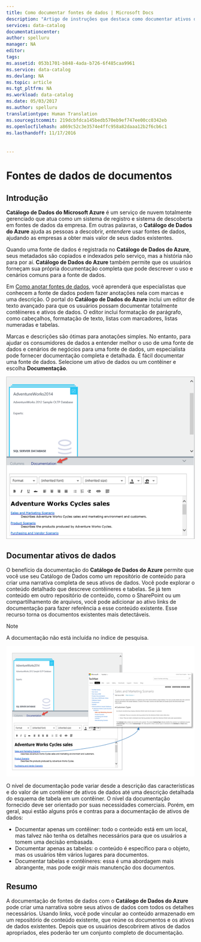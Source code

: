 ```yaml
---
title: Como documentar fontes de dados | Microsoft Docs
description: "Artigo de instruções que destaca como documentar ativos de dados no Catálogo de Dados do Azure."
services: data-catalog
documentationcenter: 
author: spelluru
manager: NA
editor: 
tags: 
ms.assetid: 053b1701-b848-4ada-b726-6f485caa9961
ms.service: data-catalog
ms.devlang: NA
ms.topic: article
ms.tgt_pltfrm: NA
ms.workload: data-catalog
ms.date: 05/03/2017
ms.author: spelluru
translationtype: Human Translation
ms.sourcegitcommit: 219dcbfdca145bedb570eb9ef747ee00cc0342eb
ms.openlocfilehash: a869c52c3e3574e4ffc958a82daaa12b2f6cb6c1
ms.lasthandoff: 11/17/2016


---
```

# <a name="document-data-sources"></a>Fontes de dados de documentos
## <a name="introduction"></a>Introdução
**Catálogo de Dados do Microsoft Azure** é um serviço de nuvem totalmente gerenciado que atua como um sistema de registro e sistema de descoberta em fontes de dados da empresa. Em outras palavras, o **Catálogo de Dados do Azure** ajuda as pessoas a descobrir, *entender*e usar fontes de dados, ajudando as empresas a obter mais valor de seus dados existentes.

Quando uma fonte de dados é registrada no **Catálogo de Dados do Azure**, seus metadados são copiados e indexados pelo serviço, mas a história não para por aí. **Catálogo de Dados do Azure** também permite que os usuários forneçam sua própria documentação completa que pode descrever o uso e cenários comuns para a fonte de dados.

Em [Como anotar fontes de dados](data-catalog-how-to-annotate.md), você aprenderá que especialistas que conhecem a fonte de dados podem fazer anotações nela com marcas e uma descrição. O portal do **Catálogo de Dados do Azure** inclui um editor de texto avançado para que os usuários possam documentar totalmente contêineres e ativos de dados. O editor inclui formatação de parágrafo, como cabeçalhos, formatação de texto, listas com marcadores, listas numeradas e tabelas.

Marcas e descrições são ótimas para anotações simples. No entanto, para ajudar os consumidores de dados a entender melhor o uso de uma fonte de dados e cenários de negócios para uma fonte de dados, um especialista pode fornecer documentação completa e detalhada. É fácil documentar uma fonte de dados. Selecione um ativo de dados ou um contêiner e escolha **Documentação**.

![](media/data-catalog-documentation/data-catalog-documentation.png)

## <a name="documenting-data-assets"></a>Documentar ativos de dados
O benefício da documentação do **Catálogo de Dados do Azure** permite que você use seu Catálogo de Dados como um repositório de conteúdo para criar uma narrativa completa de seus ativos de dados. Você pode explorar o conteúdo detalhado que descreve contêineres e tabelas. Se já tem conteúdo em outro repositório de conteúdo, como o SharePoint ou um compartilhamento de arquivos, você pode adicionar ao ativo links de documentação para fazer referência a esse conteúdo existente. Esse recurso torna os documentos existentes mais detectáveis.

> [!NOTE]
> A documentação não está incluída no índice de pesquisa.
>
>

![](media/data-catalog-documentation/data-catalog-documentation2.png)

O nível de documentação pode variar desde a descrição das características e do valor de um contêiner de ativos de dados até uma descrição detalhada do esquema de tabela em um contêiner. O nível da documentação fornecido deve ser orientado por suas necessidades comerciais. Porém, em geral, aqui estão alguns prós e contras para a documentação de ativos de dados:

* Documentar apenas um contêiner: todo o conteúdo está em um local, mas talvez não tenha os detalhes necessários para que os usuários a tomem uma decisão embasada.
* Documentar apenas as tabelas: o conteúdo é específico para o objeto, mas os usuários têm vários lugares para documentos.
* Documentar tabelas e contêineres: essa é uma abordagem mais abrangente, mas pode exigir mais manutenção dos documentos.

## <a name="summary"></a>Resumo
A documentação de fontes de dados com o **Catálogo de Dados do Azure** pode criar uma narrativa sobre seus ativos de dados com todos os detalhes necessários.  Usando links, você pode vincular ao conteúdo armazenado em um repositório de conteúdo existente, que reúne os documentos e os ativos de dados existentes. Depois que os usuários descobrirem ativos de dados apropriados, eles poderão ter um conjunto completo de documentação.


